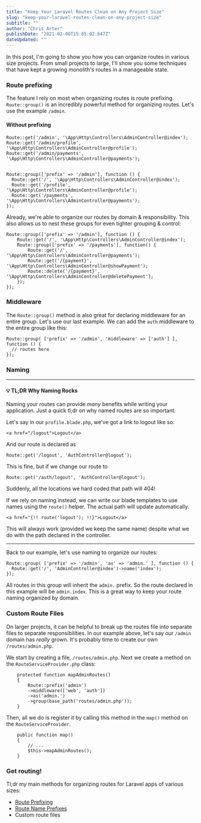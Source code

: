 ```yaml
---
title: "Keep Your Laravel Routes Clean on Any Project Size"
slug: "keep-your-laravel-routes-clean-on-any-project-size"
subtitle: ""
author: "Chris Arter"
publishDate: "2021-02-06T15:05:02.647Z"
dateUpdated: ""
---
```


In this post, I'm going to show you how you can organize routes in various size projects. From small projects to large, I'll show you some techniques that have kept a growing monolith's routes in a manageable state.

### Route prefixing

The feature I rely on most when organizing routes is route prefixing. `Route::group()` is an incredibly powerful method for organizing routes. Let's use the example `/admin`.

#### Without prefixing

    Route::get('/admin', '\App\Http\Controllers\AdminController@index');
    Route::get('/admin/profile', '\App\Http\Controllers\AdminController@profile');
    Route::get('/admin/payments', '\App\Http\Controllers\AdminController@payments');
    

    Route::group(['prefix' => '/admin'], function () {
      Route::get('/', '\App\Http\Controllers\AdminController@index');
      Route::get('/profile', '\App\Http\Controllers\AdminController@profile');
      Route::get('/payments', '\App\Http\Controllers\AdminController@payments');
    });
    

Already, we're able to organize our routes by domain & responsibility. This also allows us to nest these groups for even tighter grouping & control:

    Route::group(['prefix' => '/admin'], function () {  
        Route::get('/', '\App\Http\Controllers\AdminController@index');
        Route::group(['prefix' => '/payments'], function() {
            Route::get('/', '\App\Http\Controllers\AdminController@payments');
            Route::get('/{payment}', '\App\Http\Controllers\AdminController@showPayment');
            Route::delete('/{payment}', '\App\Http\Controllers\AdminController@deletePayment');
        });
    });
    

### Middleware

The `Route::group()` method is also great for declaring middleware for an entire group. Let's use our last example. We can add the `auth` middleware to the entire group like this:

    Route::group( ['prefix' => '/admin', 'middleware' => ['auth'] ], function () {
      // routes here
    });
    

### Naming

* * *

#### 💡 TL;DR Why Naming Rocks

Naming your routes can provide _many_ benefits while writing your application. Just a quick tl;dr on why named routes are so important:

Let's say in our `profile.blade.php`, we've got a link to logout like so:

    <a href="/logout">Logout</a>
    

And our route is declared as

    Route::get('/logout', 'AuthController@logout');
    

This is fine, but if we change our route to

    Route::get('/auth/logout', 'AuthController@logout');
    

Suddenly, all the locations we hard coded that path will 404!

If we rely on naming instead, we can write our blade templates to use names using the `route()` helper. The actual path will update automatically.

    <a href="{!! route('logout'); !!}">Logout</a>
    

This will always work (provided we keep the same name) despite what we do with the path declared in the controller.

* * *

Back to our example, let's use naming to organize our routes:

    Route::group( ['prefix' => '/admin', 'as' => 'admin.' ], function () {
      Route::get('/', 'AdminController@index')->name('index');
    });
    

All routes in this group will inherit the `admin.` prefix. So the route declared in this example will be `admin.index`. This is a great way to keep your route naming organized by domain.

### Custom Route Files

On larger projects, it can be helpful to break up the routes file into separate files to separate responsibilities. In our example above, let's say our `/admin` domain has _really_ grown. It's probably time to create our own `/routes/admin.php`.

We start by creating a file, `/routes/admin.php`. Next we create a method on the `RouteServiceProvider.php` class:

        protected function mapAdminRoutes()
        {
            Route::prefix('admin')
            ->middleware(['web', 'auth'])
            ->as('admin.')
            ->group(base_path('routes/admin.php'));
        }
    

Then, all we do is register it by calling this method in the `map()` method on the `RouteServiceProvider`.

        public function map()
        {
            // ... 
            $this->mapAdminRoutes();
        }
    

### Get routing!

Tl;dr my main methods for organizing routes for Laravel apps of various sizes:

*   [Route Prefixing](https://laravel.com/docs/8.x/routing#route-group-prefixes)
*   [Route Name Prefixes](https://laravel.com/docs/8.x/routing#route-group-name-prefixes)
*   Custom route files